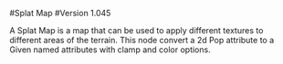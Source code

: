 #Splat Map
#Version 1.045

A Splat Map is a map that can be used to apply different textures to different areas of the terrain.
This node convert a 2d Pop attribute to a Given named attributes with clamp and color options.
